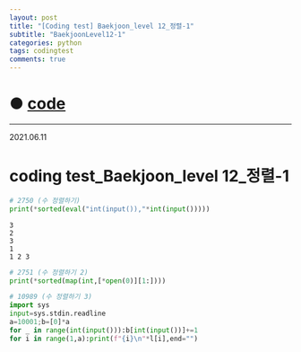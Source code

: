 ```yaml
---
layout: post
title: "[Coding test] Baekjoon_level 12_정렬-1"
subtitle: "BaekjoonLevel12-1"
categories: python
tags: codingtest
comments: true
---
```


# ● [code](https://github.com/JeongJaeyoung0/coding_test/blob/ac2bac6fadd507c8f8d9ddc9871f121dd5588196/210611_Baekjoon_coding%20test_level%2012_%EC%A0%95%EB%A0%AC-1.ipynb)

***

2021.06.11
# coding test_Baekjoon_level 12_정렬-1


```python
# 2750 (수 정렬하기)
print(*sorted(eval("int(input()),"*int(input()))))
```

    3
    2
    3
    1
    1 2 3
    


```python
# 2751 (수 정렬하기 2)
print(*sorted(map(int,[*open(0)][1:])))
```


```python
# 10989 (수 정렬하기 3)
import sys
input=sys.stdin.readline
a=10001;b=[0]*a
for _ in range(int(input())):b[int(input())]+=1
for i in range(1,a):print(f"{i}\n"*l[i],end="")
```